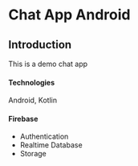 # Chat App Android

## Introduction
This is a demo chat app
#### Technologies
Android, Kotlin

#### Firebase
* Authentication
* Realtime Database
* Storage
